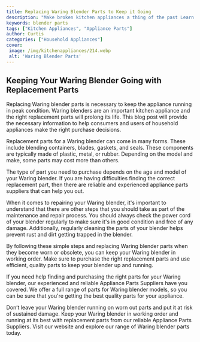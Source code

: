 ```yaml
---
title: Replacing Waring Blender Parts to Keep it Going
description: "Make broken kitchen appliances a thing of the past Learn how to replace Waring blender parts to keep your kitchen running smoothly A handy guide to help tackle any unexpected blender breakdowns"
keywords: blender parts
tags: ["Kitchen Appliances", "Appliance Parts"]
author: Curtis
categories: ["Household Appliances"]
cover: 
 image: /img/kitchenappliances/214.webp
 alt: 'Waring Blender Parts'
---
```

## Keeping Your Waring Blender Going with Replacement Parts
Replacing Waring blender parts is necessary to keep the appliance running in peak condition. Waring blenders are an important kitchen appliance and the right replacement parts will prolong its life. This blog post will provide the necessary information to help consumers and users of household appliances make the right purchase decisions. 

Replacement parts for a Waring blender can come in many forms. These include blending containers, blades, gaskets, and seals. These components are typically made of plastic, metal, or rubber. Depending on the model and make, some parts may cost more than others. 

The type of part you need to purchase depends on the age and model of your Waring blender. If you are having difficulties finding the correct replacement part, then there are reliable and experienced appliance parts suppliers that can help you out.

When it comes to repairing your Waring blender, it's important to understand that there are other steps that you should take as part of the maintenance and repair process. You should always check the power cord of your blender regularly to make sure it's in good condition and free of any damage. Additionally, regularly cleaning the parts of your blender helps prevent rust and dirt getting trapped in the blender.

By following these simple steps and replacing Waring blender parts when they become worn or obsolete, you can keep your Waring blender in working order. Make sure to purchase the right replacement parts and use efficient, quality parts to keep your blender up and running. 

If you need help finding and purchasing the right parts for your Waring blender, our experienced and reliable Appliance Parts Suppliers have you covered. We offer a full range of parts for Waring blender models, so you can be sure that you're getting the best quality parts for your appliance. 

Don’t leave your Waring blender running on worn out parts and put it at risk of sustained damage. Keep your Waring blender in working order and running at its best with replacement parts from our reliable Appliance Parts Suppliers. Visit our website and explore our range of Waring blender parts today.
